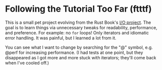 # Following the Tutorial Too Far (ftttf)

This is a small pet project evolving from the Rust Book's
[I/O project](https://doc.rust-lang.org/book/ch12-00-an-io-project.html).
The goal is to learn things via unnecessary tweaks for readability, performance,
and preference. For example: no `for` loops! Only iterators and idiomatic error
handling. It was painful, but I learned a lot from it.

You can see what I want to change by searching for the "\@" symbol, e.g. \@perf
for increasing performance. (I had tests at one point, but they disappeared as I
got more and more stuck with iterators; they'll come back when I've cooled off.)
